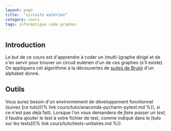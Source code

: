 ```yaml
---
layout: page
title:  "circuits eulérien"
category: cours
tags: informatique code graphes
---
```


## Introduction

Le but de ce cours est d'apprendre à coder un (multi-)graphe dirigé et de s'en servir pour trouver un circuit eulérien d'un de ces graphes (s'il existe). On appliquera cet algorithme à la découvertes de [suites de Brujin](https://fr.wikipedia.org/wiki/Suite_de_de_Bruijn) d'un alphabet donné.


## Outils

Vous aurez besoin d'un environnement de développement fonctionnel (suivez [ce tuto]({% link cours/tuto/anaconda-pycharm-pytest.md %}), si ce n'est pas déjà fait).
Lorsque l'on vous demandera de *faire passer un test*, il faudra ajouter le test à votre fichier de test, comme indiqué dans le [tuto sur les tests]({% link cours/tuto/tests-unitaires.md %})

## 
